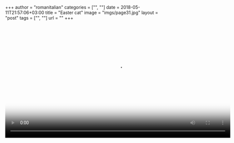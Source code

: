 +++
author = "romanitalian"
categories = ["", ""]
date = 2018-05-11T21:57:06+03:00
title = "Easter cat"
image = "imgs/page31.jpg"
layout = "post"
tags = ["", ""]
url = ""
+++

<video controls style="height:360px;" poster="/imgs/page31.jpg" alt="Easter cat">
  <source src="/video/page_video_31.webm" type='video/webm;codecs="vp8, vorbis"' />
  <source src="/video/page_video_31.mp4" type='video/mp4;codecs="avc1.42E01E, mp4a.40.2"' />
</video>